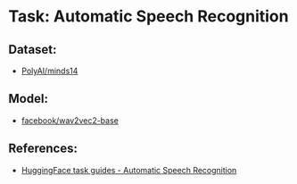 <h1>Task: Automatic Speech Recognition</h1>
<h2>Dataset:</h2>
<ul><li><a href='https://huggingface.co/datasets/PolyAI/minds14'>PolyAI/minds14</a></li></ul>
<h2>Model:</h2>
<ul><li><a href='https://huggingface.co/facebook/wav2vec2-base'>facebook/wav2vec2-base</a></li></ul>
<h2>References:</h2>
<ul>
    <li><a href='https://huggingface.co/docs/transformers/tasks/asr'>HuggingFace task guides - Automatic Speech Recognition</a></li>
</ul>
